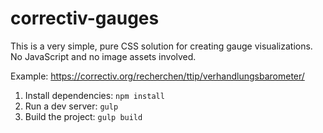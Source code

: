 # correctiv-gauges

This is a very simple, pure CSS solution for creating gauge visualizations. No JavaScript and no image assets involved.

Example: https://correctiv.org/recherchen/ttip/verhandlungsbarometer/

1. Install dependencies: `npm install`
2. Run a dev server: `gulp`
3. Build the project: `gulp build`
